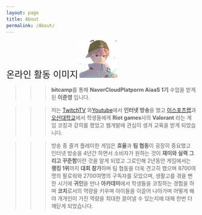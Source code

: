 ```yaml
---
layout: page
title: About
permalink: /About/
---
```


<span style="font-size:24px;">온라인 활동 이미지</span>
<img src="https://github.com/Melon-jy/melon-jy.github.io/blob/main/melons.jpg?raw=true" width="100">

>>> **bitcamp**를 통해 **NaverCloudPlatporm AiaaS 1기** 수업을 받게된 **이준영** 입니다.

>>>저는 [TwitchTV](HTTPS://WWW.Twitch.tv/Twitch_Melon_) 와[Youtube](https://www.youtube.com/channel/UCDiU10g3Xk0JpP3YF2PYqiw)에서 **인터넷 방송**을 했고  [이스포츠랩](https://esportslab.kr/)과 [오산대학교](HTTPS://www.osan.ac.kr/?menuno=127)에서 학생들에게 **Riot games**사의 **Valorant** 라는 게임 코칭과 강의를 했었고 웹개발에 관심이 생겨 교육을 받게 되었습니다.

>>>방송 중 즐겨 플레이한 게임은 **효율**과 **팀 협동**이 굉장히 중요했고 인터넷 방송을 4년간 하면서 소비자가 원하는 것이 **재미와 실력 그리고 꾸준함**이란 것을 알게 되었고 그로인해 2년동안 게임에서는 **랭킹 1위**까지 **대회 참가**하며 팀 협동을 더욱 견고히 했으며 8700여명의 팔로워와 2700여명의 구독자를 모았으며, 생활고를 겪을 뻔한 시기에 **귀인**을 만나 **아카데미**에서 학생들을 코칭하는 경험을 하며 **코치**로서의 역량을 키우며 아이들을 이끌어 나아가며 어떻게 해야 개개인이 가진 역량을 최대한 끌어낼 수 있는지에 대해 한번 더 깨닫게 되었습니다.